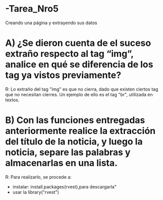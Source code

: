 # -Tarea_Nro5
Creando una página y extrayendo sus datos

#  A) ¿Se dieron cuenta de el suceso extraño respecto al tag “img”, analice en qué se diferencia de los tag ya vistos previamente?
R:  Lo extraño del tag "img" es que no cierra,  dado que existen ciertos tag  que no necesitan cierres. Un ejemplo de ello es el tag "br", utilizada en textos.

# B) Con las funciones entregadas anteriormente realice la extracción del título de la noticia, y luego la noticia, separe las palabras y almacenarlas en una lista.
R: Para realizarlo, se procede a:
- instalar: install.packages(rvest),para descargarla"
- usar la library("rvest")
